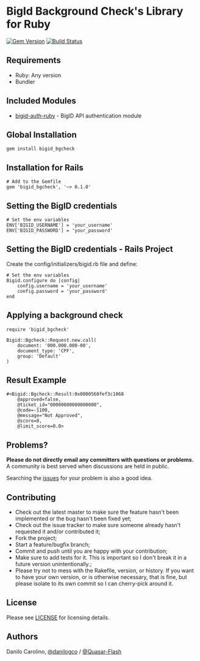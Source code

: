 BigId Background Check's Library for Ruby
==============

[![Gem Version](https://badge.fury.io/rb/bigid_bgcheck.svg)](https://badge.fury.io/rb/bigid_bgcheck)
[![Build Status](https://travis-ci.com/Quasar-Flash/bigid-bgcheck-ruby.svg?branch=master)](https://travis-ci.com/Quasar-Flash/bigid-bgcheck-ruby)

Requirements
-----------------

- Ruby: Any version
- Bundler

Included Modules
-----------------

- [bigid-auth-ruby](https://github.com/Quasar-Flash/bigid-auth-ruby) - BigID API authentication module

Global Installation
-----------------

    gem install bigid_bgcheck

Installation for Rails
-----------------

    # Add to the Gemfile
    gem 'bigid_bgcheck', '~> 0.1.0'

Setting the BigID credentials
-----------------

    # Set the env variables
    ENV['BIGID_USERNAME'] = 'your_username'
    ENV['BIGID_PASSWORD'] = 'your_password'

Setting the BigID credentials - Rails Project
-----------------

Create the config/initializers/bigid.rb file and define:

    # Set the env variables
    Bigid.configure do |config|
        config.username = 'your_username'
        config.password = 'your_password'
    end

Applying a background check
-----------------

    require 'bigid_bgcheck'

    Bigid::Bgcheck::Request.new.call(
        document: '000.000.000-00',
        document_type: 'CPF',
        group: 'Default'
    )

Result Example
-----------------

    #<Bigid::Bgcheck::Result:0x0000560fef3c1068
        @approved=false,
        @ticket_id="00000000000000000",
        @code=-1100,
        @message="Not Approved",
        @score=0,
        @limit_score=0.0>

Problems?
-----------------

**Please do not directly email any committers with questions or problems.**  A community is best served when discussions are held in public.

Searching the [issues](https://github.com/Quasar-Flash/bigid-bgcheck-ruby/issues) for your problem is also a good idea.

Contributing
-----------------

- Check out the latest master to make sure the feature hasn't been implemented or the bug hasn't been fixed yet;
- Check out the issue tracker to make sure someone already hasn't requested it and/or contributed it;
- Fork the project;
- Start a feature/bugfix branch;
- Commit and push until you are happy with your contribution;
- Make sure to add tests for it. This is important so I don't break it in a future version unintentionally.;
- Please try not to mess with the Rakefile, version, or history. If you want to have your own version, or is otherwise necessary, that is fine, but please isolate to its own commit so I can cherry-pick around it.

License
-----------------

Please see [LICENSE](https://github.com/Quasar-Flash/bigid-bgcheck-ruby/blob/master/LICENSE.txt) for licensing details.

Authors
-----------------

Danilo Carolino, [@danilogco](https://github.com/danilogco) / [@Quasar-Flash](https://github.com/Quasar-Flash)
